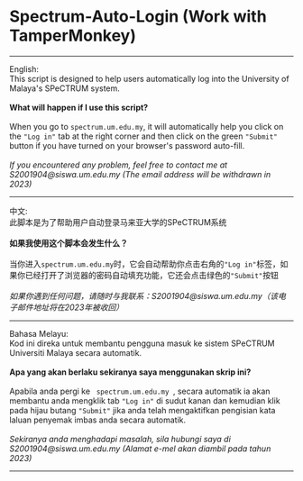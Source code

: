 # Spectrum-Auto-Login (Work with TamperMonkey)
<hr>
English:<br/>
This script is designed to help users automatically log into the University of Malaya's SPeCTRUM system.
<b><br/><br/>What will happen if I use this script?</b><br/><br/>
When you go to <code>spectrum.um.edu.my</code>, it will automatically help you click on the <code>"Log in"</code> tab at the right corner and then click on the green <code>"Submit"</code> button if you have turned on your browser's password auto-fill.
<br/><br/><i>If you encountered any problem, feel free to contact me at S2001904@siswa.um.edu.my (The email address will be withdrawn in 2023)</i>
<hr>
中文:<br/>
此脚本是为了帮助用户自动登录马来亚大学的SPeCTRUM系统
<b><br/><br/>如果我使用这个脚本会发生什么？</b><br/><br/>
当你进入<code>spectrum.um.edu.my</code>时，它会自动帮助你点击右角的<code>"Log in"</code>标签，如果你已经打开了浏览器的密码自动填充功能，它还会点击绿色的<code>"Submit"</code>按钮
<br/><br/><i>如果你遇到任何问题，请随时与我联系：S2001904@siswa.um.edu.my（该电子邮件地址将在2023年被收回）</i>
<hr>
Bahasa Melayu:<br/>
Kod ini direka untuk membantu pengguna masuk ke sistem SPeCTRUM Universiti Malaya secara automatik.
<b><br/><br/>Apa yang akan berlaku sekiranya saya menggunakan skrip ini? </b><br/><br/>
Apabila anda pergi ke <code> spectrum.um.edu.my </code>, secara automatik ia akan membantu anda mengklik tab <code>"Log in"</code> di sudut kanan dan kemudian klik pada hijau butang <code>"Submit"</code> jika anda telah mengaktifkan pengisian kata laluan penyemak imbas anda secara automatik.
<br/><br/><i>Sekiranya anda menghadapi masalah, sila hubungi saya di S2001904@siswa.um.edu.my (Alamat e-mel akan diambil pada tahun 2023) </i>
<hr>
